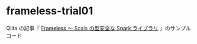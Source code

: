 # frameless-trial01

Qiita の記事『 [Frameless 〜 Scala の型安全な Spark ライブラリ](https://qiita.com/yasuabe2613/items/8d0369824c2a0eec9db6) 』のサンプルコード
